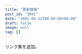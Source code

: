 ```yaml
---
title: "更新情報"
post_id: "3041"
date: "2002-04-22T00:00:00+09:00"
draft: false
image: null
tag: []
---
```



リンク集を追加。
